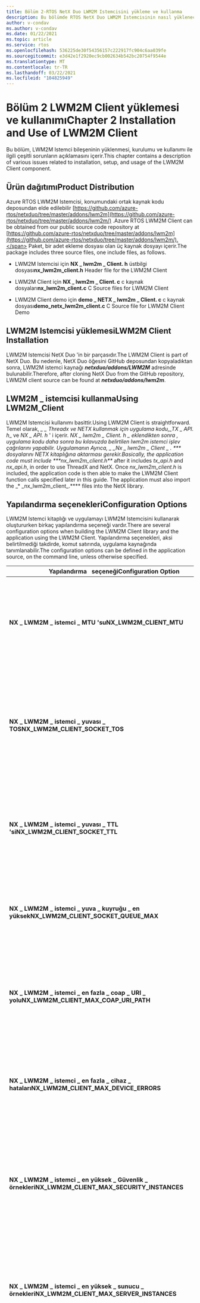 ```yaml
---
title: Bölüm 2-RTOS NetX Duo LWM2M Istemcisini yükleme ve kullanma
description: Bu bölümde RTOS NetX Duo LWM2M Istemcisinin nasıl yükleneceği ve kullanılacağı açıklanmaktadır.
author: v-condav
ms.author: v-condav
ms.date: 01/22/2021
ms.topic: article
ms.service: rtos
ms.openlocfilehash: 536225de30f54356157c222917fc904c6aa039fe
ms.sourcegitcommit: e3d42e1f2920ec9cb002634b542bc20754f9544e
ms.translationtype: MT
ms.contentlocale: tr-TR
ms.lasthandoff: 03/22/2021
ms.locfileid: "104825949"
---
```

# <a name="chapter-2--installation-and-use-of-lwm2m-client"></a><span data-ttu-id="774e4-103">Bölüm 2 LWM2M Client yüklemesi ve kullanımı</span><span class="sxs-lookup"><span data-stu-id="774e4-103">Chapter 2  Installation and Use of LWM2M Client</span></span>

<span data-ttu-id="774e4-104">Bu bölüm, LWM2M Istemci bileşeninin yüklenmesi, kurulumu ve kullanımı ile ilgili çeşitli sorunların açıklamasını içerir.</span><span class="sxs-lookup"><span data-stu-id="774e4-104">This chapter contains a description of various issues related to installation, setup, and usage of the LWM2M Client component.</span></span>

## <a name="product-distribution"></a><span data-ttu-id="774e4-105">Ürün dağıtımı</span><span class="sxs-lookup"><span data-stu-id="774e4-105">Product Distribution</span></span>

<span data-ttu-id="774e4-106">Azure RTOS LWM2M Istemcisi, konumundaki ortak kaynak kodu deposundan elde edilebilir [https://github.com/azure-rtos/netxduo/tree/master/addons/lwm2m](https://github.com/azure-rtos/netxduo/tree/master/addons/lwm2m/) .</span><span class="sxs-lookup"><span data-stu-id="774e4-106">Azure RTOS LWM2M Client can be obtained from our public source code repository at [https://github.com/azure-rtos/netxduo/tree/master/addons/lwm2m](https://github.com/azure-rtos/netxduo/tree/master/addons/lwm2m/).</span></span> <span data-ttu-id="774e4-107">Paket, bir adet ekleme dosyası olan üç kaynak dosyayı içerir.</span><span class="sxs-lookup"><span data-stu-id="774e4-107">The package includes three source files, one include files, as follows.</span></span>

* <span data-ttu-id="774e4-108">LWM2M Istemcisi için **NX \_ lwm2m \_ Client. h** üstbilgi dosyası</span><span class="sxs-lookup"><span data-stu-id="774e4-108">**nx\_lwm2m\_client.h** Header file for the LWM2M Client</span></span>

* <span data-ttu-id="774e4-109">LWM2M Client için **NX \_ lwm2m \_ Client. c** c kaynak dosyaları</span><span class="sxs-lookup"><span data-stu-id="774e4-109">**nx\_lwm2m\_client.c** C Source files for LWM2M Client</span></span>

* <span data-ttu-id="774e4-110">LWM2M Client demo için **demo \_ NETX \_ lwm2m \_ Client. c** c kaynak dosyası</span><span class="sxs-lookup"><span data-stu-id="774e4-110">**demo\_netx\_lwm2m\_client.c** C Source file for LWM2M Client Demo</span></span>

## <a name="lwm2m-client-installation"></a><span data-ttu-id="774e4-111">LWM2M Istemcisi yüklemesi</span><span class="sxs-lookup"><span data-stu-id="774e4-111">LWM2M Client Installation</span></span>

<span data-ttu-id="774e4-112">LWM2M Istemcisi NetX Duo 'in bir parçasıdır.</span><span class="sxs-lookup"><span data-stu-id="774e4-112">The LWM2M Client is part of NetX Duo.</span></span> <span data-ttu-id="774e4-113">Bu nedenle, NetX Duo öğesini GitHub deposundan kopyaladıktan sonra, LWM2M istemci kaynağı ***netxduo/addons/LWM2M*** adresinde bulunabilir.</span><span class="sxs-lookup"><span data-stu-id="774e4-113">Therefore, after cloning NetX Duo from the GitHub repository, LWM2M client source can be found at ***netxduo/addons/lwm2m***.</span></span>

## <a name="using-lwm2m_client"></a><span data-ttu-id="774e4-114">LWM2M \_ istemcisi kullanma</span><span class="sxs-lookup"><span data-stu-id="774e4-114">Using LWM2M\_Client</span></span>

<span data-ttu-id="774e4-115">LWM2M Istemcisi kullanımı basittir.</span><span class="sxs-lookup"><span data-stu-id="774e4-115">Using LWM2M Client is straightforward.</span></span> <span data-ttu-id="774e4-116">Temel olarak, ***\_ \_ Threadx ve NETX kullanmak için uygulama kodu,*_*_TX \_ API. h_*_ ve _*_NX \_ API. h_*_ ' i içerir. _*_NX \_ lwm2m \_ Client. h_ _ eklendikten sonra *, uygulama kodu daha sonra bu kılavuzda belirtilen lwm2m istemci işlev çağrılarını yapabilir. Uygulamanın Ayrıca, _* _Nx \_ lwm2m \_ Client \_ . \**** dosyalarını NETX kitaplığına aktarması gerekir.</span><span class="sxs-lookup"><span data-stu-id="774e4-116">Basically, the application code must include ***nx\_lwm2m\_client.h\*\*_ after it includes _*_tx\_api.h_*_ and _*_nx\_api.h_*_, in order to use ThreadX and NetX. Once _*_nx\_lwm2m\_client.h_*_ is included, the application code is then able to make the LWM2M Client function calls specified later in this guide. The application must also import the _* _nx\_lwm2m\_client\_.\***\* files into the NetX library.</span></span>

## <a name="configuration-options"></a><span data-ttu-id="774e4-117">Yapılandırma seçenekleri</span><span class="sxs-lookup"><span data-stu-id="774e4-117">Configuration Options</span></span>

<span data-ttu-id="774e4-118">LWM2M Istemci kitaplığı ve uygulamayı LWM2M Istemcisini kullanarak oluştururken birkaç yapılandırma seçeneği vardır.</span><span class="sxs-lookup"><span data-stu-id="774e4-118">There are several configuration options when building the LWM2M Client library and the application using the LWM2M Client.</span></span> <span data-ttu-id="774e4-119">Yapılandırma seçenekleri, aksi belirtilmediği takdirde, komut satırında, uygulama kaynağında tanımlanabilir.</span><span class="sxs-lookup"><span data-stu-id="774e4-119">The configuration options can be defined in the application source, on the command line, unless otherwise specified.</span></span>

| <span data-ttu-id="774e4-120">Yapılandırma &nbsp; seçeneği</span><span class="sxs-lookup"><span data-stu-id="774e4-120">Configuration&nbsp;Option</span></span> | <span data-ttu-id="774e4-121">Açıklama</span><span class="sxs-lookup"><span data-stu-id="774e4-121">Description</span></span> |
| --- | --- |
| <span data-ttu-id="774e4-122">**NX \_ LWM2M \_ istemci \_ MTU 'su**</span><span class="sxs-lookup"><span data-stu-id="774e4-122">**NX\_LWM2M\_CLIENT\_MTU**</span></span> | <span data-ttu-id="774e4-123">IP ve UDP üstbilgileri dahil olmak üzere bir CoAP iletisinin en büyük boyutunu belirtir.</span><span class="sxs-lookup"><span data-stu-id="774e4-123">Specifies the maximum size of a CoAP message, including IP and UDP headers.</span></span> <span data-ttu-id="774e4-124">Varsayılan değer 1280 ' dir.</span><span class="sxs-lookup"><span data-stu-id="774e4-124">The default value is 1280.</span></span> |
| <span data-ttu-id="774e4-125">**NX \_ LWM2M \_ istemci \_ yuvası \_ TOS**</span><span class="sxs-lookup"><span data-stu-id="774e4-125">**NX\_LWM2M\_CLIENT\_SOCKET\_TOS**</span></span> | <span data-ttu-id="774e4-126">LwM2M UDP için gereken hizmet türü.</span><span class="sxs-lookup"><span data-stu-id="774e4-126">Type of service required for the LwM2M UDP.</span></span> <span data-ttu-id="774e4-127">Varsayılan olarak, bu değer \_ \_ normal IP paket hizmetini BELIRTMEK için NX IP normal olarak tanımlanır.</span><span class="sxs-lookup"><span data-stu-id="774e4-127">By default, this value is defined as NX\_IP\_NORMAL to indicate normal IP packet service.</span></span> |
| <span data-ttu-id="774e4-128">**NX \_ LWM2M \_ istemci \_ yuvası \_ TTL 'si**</span><span class="sxs-lookup"><span data-stu-id="774e4-128">**NX\_LWM2M\_CLIENT\_SOCKET\_TTL**</span></span> | <span data-ttu-id="774e4-129">Bu paketin, atılmadan önce geçebilmesi gereken yönlendirici sayısını belirtir.</span><span class="sxs-lookup"><span data-stu-id="774e4-129">Specifies the number of routers this packet can pass before it is discarded.</span></span> <span data-ttu-id="774e4-130">Varsayılan değer 0x80 olarak ayarlanır.</span><span class="sxs-lookup"><span data-stu-id="774e4-130">The default value is set to 0x80.</span></span> |
| <span data-ttu-id="774e4-131">**NX \_ LWM2M \_ istemci \_ yuva \_ kuyruğu \_ en yüksek**</span><span class="sxs-lookup"><span data-stu-id="774e4-131">**NX\_LWM2M\_CLIENT\_SOCKET\_QUEUE\_MAX**</span></span> | <span data-ttu-id="774e4-132">Alma sırasının maksimum derinliğinin sayısını belirtir.</span><span class="sxs-lookup"><span data-stu-id="774e4-132">Specifies the number of maximum depths of receive queue.</span></span> <span data-ttu-id="774e4-133">Varsayılan değer 4 ' e ayarlanır.</span><span class="sxs-lookup"><span data-stu-id="774e4-133">The default value is set to 4.</span></span> |
| <span data-ttu-id="774e4-134">**NX \_ LWM2M \_ istemci \_ en fazla \_ coap \_ URI \_ yolu**</span><span class="sxs-lookup"><span data-stu-id="774e4-134">**NX\_LWM2M\_CLIENT\_MAX\_COAP\_URI\_PATH**</span></span> | <span data-ttu-id="774e4-135">CoAP Uri-Path seçeneğinin en büyük uzunluklarının sayısını belirtir.</span><span class="sxs-lookup"><span data-stu-id="774e4-135">Specifies the number of maximum lengths of the CoAP Uri-Path option.</span></span> <span data-ttu-id="774e4-136">Varsayılan değer 32 olarak ayarlanır.</span><span class="sxs-lookup"><span data-stu-id="774e4-136">The default value is set to 32.</span></span> |
| <span data-ttu-id="774e4-137">**NX \_ LWM2M \_ istemci \_ en fazla \_ cihaz \_ hataları**</span><span class="sxs-lookup"><span data-stu-id="774e4-137">**NX\_LWM2M\_CLIENT\_MAX\_DEVICE\_ERRORS**</span></span> | <span data-ttu-id="774e4-138">Cihaz nesnesi tarafından depolanan en fazla hata kodu sayısını belirtir.</span><span class="sxs-lookup"><span data-stu-id="774e4-138">Specifies the maximum number of error codes stored by the Device Object.</span></span> <span data-ttu-id="774e4-139">Varsayılan değer 8 ' dir.</span><span class="sxs-lookup"><span data-stu-id="774e4-139">The default value is 8.</span></span> |
| <span data-ttu-id="774e4-140">**NX \_ LWM2M \_ istemci \_ en yüksek \_ Güvenlik \_ örnekleri**</span><span class="sxs-lookup"><span data-stu-id="774e4-140">**NX\_LWM2M\_CLIENT\_MAX\_SECURITY\_INSTANCES**</span></span> | <span data-ttu-id="774e4-141">En fazla güvenlik nesnesi örneği sayısını belirtir.</span><span class="sxs-lookup"><span data-stu-id="774e4-141">Specifies the maximum number of Security Object Instances.</span></span> <span data-ttu-id="774e4-142">Varsayılan değer, bir önyükleme sunucusunu ve standart sunucuyu desteklemek için 2 ' dir.</span><span class="sxs-lookup"><span data-stu-id="774e4-142">The default value is 2 for supporting a Bootstrap Server and a standard Server.</span></span> |
| <span data-ttu-id="774e4-143">**NX \_ LWM2M \_ istemci \_ en yüksek \_ sunucu \_ örnekleri**</span><span class="sxs-lookup"><span data-stu-id="774e4-143">**NX\_LWM2M\_CLIENT\_MAX\_SERVER\_INSTANCES**</span></span> | <span data-ttu-id="774e4-144">En fazla sunucu nesne örneği sayısını belirtir.</span><span class="sxs-lookup"><span data-stu-id="774e4-144">Specifies the maximum number of Server Object Instances.</span></span> <span data-ttu-id="774e4-145">Tek bir standart sunucuyu desteklemek için varsayılan değer 1 ' dir.</span><span class="sxs-lookup"><span data-stu-id="774e4-145">The default value is 1 for supporting a single standard Server.</span></span> |
| <span data-ttu-id="774e4-146">**NX \_ LWM2M \_ istemci \_ en fazla \_ erişim \_ denetimi \_ örnekleri**</span><span class="sxs-lookup"><span data-stu-id="774e4-146">**NX\_LWM2M\_CLIENT\_MAX\_ACCESS\_CONTROL\_INSTANCES**</span></span> | <span data-ttu-id="774e4-147">En fazla Access Control örneği sayısını belirtir.</span><span class="sxs-lookup"><span data-stu-id="774e4-147">Specifies the maximum number of Access Control Instances.</span></span> <span data-ttu-id="774e4-148">Varsayılan değer 0 ' dır ve bu, erişim denetimini devre dışı bırakır.</span><span class="sxs-lookup"><span data-stu-id="774e4-148">The default value is 0, which disables access control.</span></span> <span data-ttu-id="774e4-149">Uygulama birden fazla LWM2M sunucusunu destekliyorsa, her bir nesne örneği (güvenlik nesnesi örnekleri hariç) için bir Access Control örneği oluşturulması gerektiği için, en fazla Access Control örnek sayısı, LWM2M Istemcisinin destekleyeceği en fazla nesne örneği sayısına ayarlanmalıdır.</span><span class="sxs-lookup"><span data-stu-id="774e4-149">If the application supports more than one LWM2M Server, the maximum number of Access Control Instances must be set to the maximum number of Object Instances that the LWM2M Client will support, as one Access Control Instance must be created for each Object Instance (except for the Security Object Instances).</span></span> |
| <span data-ttu-id="774e4-150">**NX \_ LWM2M \_ istemci \_ en fazla \_ erişim \_ denetimi \_ ACL 'leri**</span><span class="sxs-lookup"><span data-stu-id="774e4-150">**NX\_LWM2M\_CLIENT\_MAX\_ACCESS\_CONTROL\_ACLS**</span></span> | <span data-ttu-id="774e4-151">Access Control örnek başına en fazla ACL kaynağı sayısını belirtir.</span><span class="sxs-lookup"><span data-stu-id="774e4-151">Specifies the maximum number of ACL resources per Access Control Instance.</span></span> <span data-ttu-id="774e4-152">Varsayılan değer 4'tür.</span><span class="sxs-lookup"><span data-stu-id="774e4-152">The default value is 4.</span></span> |
| <span data-ttu-id="774e4-153">**NX \_ LWM2M \_ istemci \_ en fazla \_ bildirimleri**</span><span class="sxs-lookup"><span data-stu-id="774e4-153">**NX\_LWM2M\_CLIENT\_MAX\_NOTIFICATIONS**</span></span> | <span data-ttu-id="774e4-154">LWM2M Istemcisinin destekleyeceği en fazla bildirim sayısını belirtir.</span><span class="sxs-lookup"><span data-stu-id="774e4-154">Specifies the maximum number of notifications that the LWM2M Client will support.</span></span> <span data-ttu-id="774e4-155">Bir LWM2M sunucusu nesneler, nesne örnekleri ve kaynaklar üzerinde bildirimler ayarlayabilir.</span><span class="sxs-lookup"><span data-stu-id="774e4-155">A LWM2M Server can set notifications on Objects, Object Instances, and Resources.</span></span> <span data-ttu-id="774e4-156">Varsayılan değer 8 ' dir.</span><span class="sxs-lookup"><span data-stu-id="774e4-156">The default value is 8.</span></span> |
| <span data-ttu-id="774e4-157">**NX \_ LWM2M \_ istemci \_ Maks. \_ kaynaklar**</span><span class="sxs-lookup"><span data-stu-id="774e4-157">**NX\_LWM2M\_CLIENT\_MAX\_RESOURCES**</span></span> | <span data-ttu-id="774e4-158">Nesne başına en fazla kaynak sayısını belirtir.</span><span class="sxs-lookup"><span data-stu-id="774e4-158">Specifies the maximum number of Resources per Object.</span></span> <span data-ttu-id="774e4-159">Varsayılan değer 32 ' dir.</span><span class="sxs-lookup"><span data-stu-id="774e4-159">The default value is 32.</span></span> |
| <span data-ttu-id="774e4-160">**NX \_ LWM2M \_ istemci \_ en \_ fazla \_ kaynak sayısı**</span><span class="sxs-lookup"><span data-stu-id="774e4-160">**NX\_LWM2M\_CLIENT\_MAX\_MULTIPLE\_RESOURCES**</span></span> | <span data-ttu-id="774e4-161">Birden çok kaynak için en fazla kaynak örneği sayısını belirtir.</span><span class="sxs-lookup"><span data-stu-id="774e4-161">Specifies the maximum number of Resources instances for multiple resource.</span></span> <span data-ttu-id="774e4-162">Varsayılan değer 8 ' dir.</span><span class="sxs-lookup"><span data-stu-id="774e4-162">The default value is 8.</span></span> |
| <span data-ttu-id="774e4-163">**NX \_ LWM2M \_ istemci \_ önyükleme \_ Boşta \_ Zamanlayıcı**</span><span class="sxs-lookup"><span data-stu-id="774e4-163">**NX\_LWM2M\_CLIENT\_BOOTSTRAP\_IDLE\_TIMER**</span></span> | <span data-ttu-id="774e4-164">Oturumu iptal etmeden önce önyükleme oturumu başlatıldığında önyükleme sunucusu istekleri için beklenecek en uzun süreyi belirtir.</span><span class="sxs-lookup"><span data-stu-id="774e4-164">Specifies the maximum time to wait for bootstrap server requests when the bootstrap session is initiated before aborting the session.</span></span> <span data-ttu-id="774e4-165">Varsayılan değer 60 saniyedir.</span><span class="sxs-lookup"><span data-stu-id="774e4-165">The default value is 60 seconds.</span></span> |
| <span data-ttu-id="774e4-166">**NX \_ LWM2M \_ istemci \_ DTLS \_ Başlangıç \_ zaman aşımı**</span><span class="sxs-lookup"><span data-stu-id="774e4-166">**NX\_LWM2M\_CLIENT\_DTLS\_START\_TIMEOUT**</span></span> | <span data-ttu-id="774e4-167">DTLS el sıkışma tamamlanması için beklenecek en uzun süreyi belirtir.</span><span class="sxs-lookup"><span data-stu-id="774e4-167">Specifies the maximum time to wait for DTLS handshake completion.</span></span> <span data-ttu-id="774e4-168">Varsayılan değer 30 saniyedir.</span><span class="sxs-lookup"><span data-stu-id="774e4-168">The default value is 30 seconds.</span></span> |
| <span data-ttu-id="774e4-169">**NX \_ LWM2M \_ istemci \_ DTLS \_ bitiş \_ zaman aşımı**</span><span class="sxs-lookup"><span data-stu-id="774e4-169">**NX\_LWM2M\_CLIENT\_DTLS\_END\_TIMEOUT**</span></span> | <span data-ttu-id="774e4-170">DTLS kapatması işleminin tamamlanması için beklenecek en uzun süreyi belirtir.</span><span class="sxs-lookup"><span data-stu-id="774e4-170">Specifies the maximum time to wait for DTLS shutdown completion.</span></span> <span data-ttu-id="774e4-171">Varsayılan değer 5 saniyedir.</span><span class="sxs-lookup"><span data-stu-id="774e4-171">The default value is 5 seconds.</span></span> |
| <span data-ttu-id="774e4-172">**NX \_ LWM2M \_ CLIENT \_ SECURITY \_ Max \_ Server \_ URI**</span><span class="sxs-lookup"><span data-stu-id="774e4-172">**NX\_LWM2M\_CLIENT\_SECURITY\_MAX\_SERVER\_URI**</span></span> | <span data-ttu-id="774e4-173">Null karakteri sonlandırma dahil olmak üzere, sunucu URI 'sinin uzunluk üst sınırını belirtir.</span><span class="sxs-lookup"><span data-stu-id="774e4-173">Specifies the maximum length of a server URI, including terminating null character.</span></span> <span data-ttu-id="774e4-174">Varsayılan değer 128 ' dir.</span><span class="sxs-lookup"><span data-stu-id="774e4-174">The default value is 128.</span></span> |
| <span data-ttu-id="774e4-175">**NX \_ LWM2M \_ istemci \_ Güvenliği \_ en büyük \_ ortak \_ anahtar \_ veya \_ kimlik**</span><span class="sxs-lookup"><span data-stu-id="774e4-175">**NX\_LWM2M\_CLIENT\_SECURITY\_MAX\_PUBLIC\_KEY\_OR\_IDENTITY**</span></span> | <span data-ttu-id="774e4-176">DTLS için ortak anahtar veya kimliğin uzunluk üst sınırını belirtir.</span><span class="sxs-lookup"><span data-stu-id="774e4-176">Specifies the maximum length of the public key or identity for DTLS.</span></span> <span data-ttu-id="774e4-177">Varsayılan değer 128 ' dir.</span><span class="sxs-lookup"><span data-stu-id="774e4-177">The default value is 128.</span></span> |
| <span data-ttu-id="774e4-178">**NX \_ LWM2M \_ istemci \_ Güvenliği \_ en yüksek \_ sunucu \_ ortak \_ anahtarı**</span><span class="sxs-lookup"><span data-stu-id="774e4-178">**NX\_LWM2M\_CLIENT\_SECURITY\_MAX\_SERVER\_PUBLIC\_KEY**</span></span> | <span data-ttu-id="774e4-179">DTLS için sunucu ortak anahtarının uzunluk üst sınırını belirtir.</span><span class="sxs-lookup"><span data-stu-id="774e4-179">Specifies the maximum length of the server public key for DTLS.</span></span> <span data-ttu-id="774e4-180">Varsayılan değer 128 ' dir.</span><span class="sxs-lookup"><span data-stu-id="774e4-180">The default value is 128.</span></span> |
| <span data-ttu-id="774e4-181">**NX \_ LWM2M \_ istemci \_ Güvenliği \_ en fazla \_ Gizli \_ anahtarı**</span><span class="sxs-lookup"><span data-stu-id="774e4-181">**NX\_LWM2M\_CLIENT\_SECURITY\_MAX\_SECRET\_KEY**</span></span> | <span data-ttu-id="774e4-182">DTLS için gizli anahtar uzunluğu üst sınırını belirtir.</span><span class="sxs-lookup"><span data-stu-id="774e4-182">Specifies the maximum length of the secret key for DTLS.</span></span> <span data-ttu-id="774e4-183">Varsayılan değer 128 ' dir.</span><span class="sxs-lookup"><span data-stu-id="774e4-183">The default value is 128.</span></span> |
| <span data-ttu-id="774e4-184">**NX \_ LWM2M \_ istemcisi \_ bekletme \_**</span><span class="sxs-lookup"><span data-stu-id="774e4-184">**NX\_LWM2M\_CLIENT\_HOLD\_OFF**</span></span> | <span data-ttu-id="774e4-185">Önyüklemeyi başlatmadan önce beklenecek saniye sayısını belirtir.</span><span class="sxs-lookup"><span data-stu-id="774e4-185">Specifies the number of seconds to wait before initiating bootstrap.</span></span> <span data-ttu-id="774e4-186">Varsayılan değer 1 saniyedir.</span><span class="sxs-lookup"><span data-stu-id="774e4-186">The default value is 1 second.</span></span> |
| <span data-ttu-id="774e4-187">**NX \_ LWM2M \_ istemci \_ yaşam \_ süresi**</span><span class="sxs-lookup"><span data-stu-id="774e4-187">**NX\_LWM2M\_CLIENT\_LIFE\_TIME**</span></span> | <span data-ttu-id="774e4-188">Kayıt ömrü için saniye sayısını belirtir.</span><span class="sxs-lookup"><span data-stu-id="774e4-188">Specifies the number of seconds for the registration lifetime.</span></span> <span data-ttu-id="774e4-189">Varsayılan değer 600 saniyedir.</span><span class="sxs-lookup"><span data-stu-id="774e4-189">The default value is 600 seconds.</span></span> |
